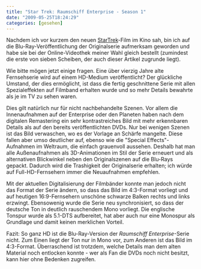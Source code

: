 ```yaml
---
title: "Star Trek: Raumschiff Enterprise - Season 1"
date: "2009-05-25T18:24:29"
categories: [gesehen]
---
```


Nachdem ich vor kurzem den neuen [StarTrek](/2009/05/16/star-trek/)-Film im Kino sah, bin ich auf die Blu-Ray-Veröffentlichung der Originalserie aufmerksam geworden und habe sie bei der Online-Videothek meiner Wahl gleich bestellt (zumindest die erste von sieben Scheiben, der auch dieser Artikel zugrunde liegt).

Wie bitte mögen jetzt einige fragen. Eine über vierzig Jahre alte Fernsehserie wird auf einem HD-Medium veröffentlicht? Der glückliche Umstand, der dies ermöglicht, ist dass die fertig geschnittene Serie mit allen Spezialeffekten auf Filmband erhalten wurde und so mehr Details bewahrte als je im TV zu sehen waren.

Dies gilt natürlich nur für nicht nachbehandelte Szenen. Vor allem die Innenaufnahmen auf der Enterprise oder den Planeten haben nach dem digitalen Remastering ein sehr kontrastreiches Bild mit mehr erkennbaren Details als auf den bereits veröffentlichten DVDs. Nur bei wenigen Szenen ist das Bild verwaschen, wo es der Vorlage an Schärfe mangelte. Diese fallen aber umso deutlicher auf, ebenso wie die "Special Effects"-Aufnahmen im Weltraum, die einfach grauenvoll aussehen. Deshalb hat man alle Außenaufnahmen als 3D-Animationen im Stil der Serie erneuert und als alternativen Blickwinkel neben den Originalszenen auf die Blu-Rays gepackt. Dadurch wird die Trashigkeit der Originalserie erhalten; ich würde auf Full-HD-Fernsehern immer die Neuaufnahmen empfehlen.

Mit der aktuellen Digitalisierung der Filmbänder konnte man jedoch nicht das Format der Serie ändern, so dass das Bild im 4:3-Format vorliegt und auf heutigen 16:9-Fernsehern unschöne schwarze Balken rechts und links erzwingt. Ebensowenig wurde die Serie neu synchronisiert, so dass der deutsche Ton in deutlich rauschendem Mono vorliegt. Die englische Tonspur wurde als 5.1-DTS aufbereitet, hat aber auch nur eine Monospur als Grundlage und damit keinen merklichen Vorteil.

Fazit: So ganz HD ist die Blu-Ray-Version der *Raumschiff Enterprise*-Serie nicht. Zum Einen liegt der Ton nur in Mono vor, zum Anderen ist das Bild im 4:3-Format. Überraschend ist trotzdem, welche Details man dem alten Material noch entlocken konnte - wer als Fan die DVDs noch nicht besitzt, kann hier ohne Bedenken zugreifen.

